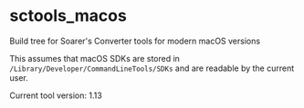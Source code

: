 # sctools_macos
Build tree for Soarer's Converter tools for modern macOS versions

This assumes that macOS SDKs are stored in ``/Library/Developer/CommandLineTools/SDKs`` and are readable by the current user.

Current tool version: 1.13